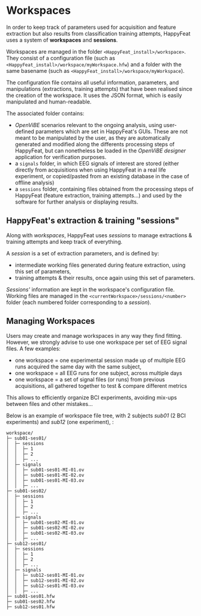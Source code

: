 # Workspaces

In order to keep track of parameters used for acquisition and feature extraction 
but also results from classification training attempts, HappyFeat uses a system of **workspaces** and **sessions**.

Workspaces are managed in the folder `<HappyFeat_install>/workspace>`. They consist of a configuration file 
(such as `<HappyFeat_install>/workspace/myWorkspace.hfw`) and a folder with the same basename (such as 
`<HappyFeat_install>/workspace/myWorkspace`).

The configuration file contains all useful information, parameters, and manipulations (extractions, training attempts) that have 
been realised since the creation of the workspace. It uses the JSON format, which is easily manipulated and human-readable.

The associated folder contains:

- *OpenViBE* scenarios relevant to the ongoing analysis, using user-defined parameters which are set in HappyFeat's GUIs. These are not meant to be manipulated by the user, as they are automatically generated and modified along the differents processing steps of HappyFeat, but can nonetheless be loaded in the *OpenViBE designer* application for verification purposes.
- a `signals` folder, in which EEG signals of interest are stored (either directly from acquisitions when using HappyFeat in a real life 
experiment, or copied/pasted from an existing database in the case of offline analysis)
- a `sessions` folder, containing files obtained from the processing steps of HappyFeat (feature extraction, training attempts...) and used by 
the software for further analysis or displaying results.

## HappyFeat's extraction & training "sessions"

Along with *workspaces*, HappyFeat uses *sessions* to manage extractions & training attempts and keep track of everything.

A *session* is a set of extraction parameters, and is defined by:

- intermediate working files generated during feature extraction, using this set of parameters,
- training attempts & their results, once again using this set of parameters.

*Sessions'* information are kept in the workspace's configuration file. Working files are managed in the 
`<currentWorkspace>/sessions/<number>` folder (each numbered folder corresponding to a *session*). 

## Managing Workspaces

Users may create and manage workspaces in any way they find fitting. However, we strongly advise to use one workspace per set of EEG signal files. A few examples:

- one workspace = one experimental session made up of multiple EEG runs acquired the same day with the same subject, 
- one workspace = all EEG runs for one subject, across multiple days
- one workspace = a set of signal files (or runs) from previous acquisitions, all gathered together to test & compare different metrics

This allows to efficiently organize BCI experiments, avoiding mix-ups between files and other mistakes...

Below is an example of workspace file tree, with 2 subjects *sub01* (2 BCI experiments) and *sub12* (one experiment), :

```
workspace/
├─ sub01-ses01/
│  ├─ sessions
│  │  ├─ 1
│  │  ├─ 2
│  │  ├─ ...
│  ├─ signals
│  │  ├─ sub01-ses01-MI-01.ov
│  │  ├─ sub01-ses01-MI-02.ov
│  │  ├─ sub01-ses01-MI-03.ov
│  │  ├─ ...
├─ sub01-ses02/
│  ├─ sessions
│  │  ├─ 1
│  │  ├─ 2
│  │  ├─ ...
│  ├─ signals
│  │  ├─ sub01-ses02-MI-01.ov
│  │  ├─ sub01-ses02-MI-02.ov
│  │  ├─ sub01-ses02-MI-03.ov
│  │  ├─ ...
├─ sub12-ses01/
│  ├─ sessions
│  │  ├─ 1
│  │  ├─ 2
│  │  ├─ ...
│  ├─ signals
│  │  ├─ sub12-ses01-MI-01.ov
│  │  ├─ sub12-ses01-MI-02.ov
│  │  ├─ sub12-ses01-MI-03.ov
│  │  ├─ ...
├─ sub01-ses01.hfw
├─ sub01-ses02.hfw
├─ sub12-ses01.hfw
``` 